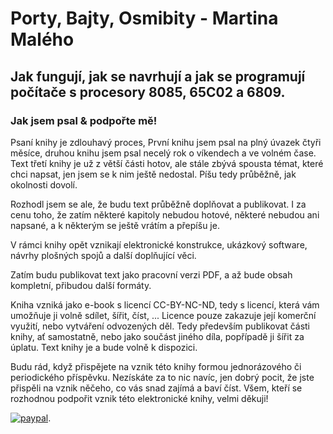 # Porty, Bajty, Osmibity - Martina Malého
## Jak fungují, jak se navrhují a jak se programují počítače s procesory 8085, 65C02 a 6809.

### Jak jsem psal & podpořte mě!
Psaní knihy je zdlouhavý proces, První knihu jsem psal na plný úvazek čtyři měsíce, druhou knihu jsem psal necelý rok o víkendech a ve volném čase. Text třetí knihy je už z větší části hotov, ale stále zbývá spousta témat, které chci napsat, jen jsem se k nim ještě nedostal. Píšu tedy průběžně, jak okolnosti dovolí.

Rozhodl jsem se ale, že budu text průběžně doplňovat a publikovat. I za cenu toho, že zatím některé kapitoly nebudou hotové, některé nebudou ani napsané, a k některým se ještě vrátím a přepíšu je.

V rámci knihy opět vznikají elektronické konstrukce, ukázkový software, návrhy plošných spojů a další doplňující věci.

Zatím budu publikovat text jako pracovní verzi PDF, a až bude obsah kompletní, přibudou další formáty.

Kniha vzniká jako e-book s licencí CC-BY-NC-ND, tedy s licencí, která vám umožňuje ji volně sdílet, šířit, číst, ... Licence pouze zakazuje její komerční využití, nebo vytváření odvozených děl. Tedy především publikovat části knihy, ať samostatně, nebo jako součást jiného díla, popřípadě ji šířit za úplatu. Text knihy je a bude volně k dispozici.

Budu rád, když přispějete na vznik této knihy formou jednorázového či periodického příspěvku. Nezískáte za to nic navíc, jen dobrý pocit, že jste přispěli na vznik něčeho, co vás snad zajímá a baví číst. Všem, kteří se rozhodnou podpořit vznik této elektronické knihy, velmi děkuji!

[![paypal](https://www.paypalobjects.com/en_US/i/btn/btn_donateCC_LG.gif)](https://www.paypal.com/cz/cgi-bin/webscr?cmd=_flow&SESSION=a30ji0edjVjKGT6tjwwwAzHVJq6IWdG8qr_0RDu_OPvfVTuYWuUObTz-8My&dispatch=5885d80a13c0db1f8e263663d3faee8db8175432b4df92754f4b4adb5a123d61&rapidsState=Donation__DonationFlow___StateDonationBilling&rapidsStateSignature=af808b3c788744c35a061075bace40989dfbb5af&Z3JncnB0=).

